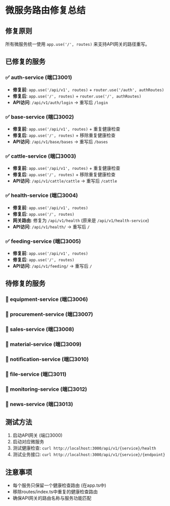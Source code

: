 # 微服务路由修复总结

## 修复原则
所有微服务统一使用 `app.use('/', routes)` 来支持API网关的路径重写。

## 已修复的服务

### ✅ auth-service (端口3001)
- **修复前**: `app.use('/api/v1', routes)` + `router.use('/auth', authRoutes)`
- **修复后**: `app.use('/', routes)` + `router.use('/', authRoutes)`
- **API访问**: `/api/v1/auth/login` -> 重写后 `/login`

### ✅ base-service (端口3002)  
- **修复前**: `app.use('/api/v1', routes)` + 重复健康检查
- **修复后**: `app.use('/', routes)` + 移除重复健康检查
- **API访问**: `/api/v1/base/bases` -> 重写后 `/bases`

### ✅ cattle-service (端口3003)
- **修复前**: `app.use('/api/v1', routes)` + 重复健康检查  
- **修复后**: `app.use('/', routes)` + 移除重复健康检查
- **API访问**: `/api/v1/cattle/cattle` -> 重写后 `/cattle`

### ✅ health-service (端口3004)
- **修复前**: `app.use('/api/v1', routes)`
- **修复后**: `app.use('/', routes)`
- **网关路由**: 修复为 `/api/v1/health` (原来是 `/api/v1/health-service`)
- **API访问**: `/api/v1/health/` -> 重写后 `/`

### ✅ feeding-service (端口3005)
- **修复前**: `app.use('/api/v1', routes)`
- **修复后**: `app.use('/', routes)`
- **API访问**: `/api/v1/feeding/` -> 重写后 `/`

## 待修复的服务

### 🔄 equipment-service (端口3006)
### 🔄 procurement-service (端口3007)  
### 🔄 sales-service (端口3008)
### 🔄 material-service (端口3009)
### 🔄 notification-service (端口3010)
### 🔄 file-service (端口3011)
### 🔄 monitoring-service (端口3012)
### 🔄 news-service (端口3013)

## 测试方法

1. 启动API网关 (端口3000)
2. 启动对应微服务
3. 测试健康检查: `curl http://localhost:3000/api/v1/{service}/health`
4. 测试业务接口: `curl http://localhost:3000/api/v1/{service}/{endpoint}`

## 注意事项

- 每个服务只保留一个健康检查路由 (在app.ts中)
- 移除routes/index.ts中重复的健康检查路由
- 确保API网关的路由名称与服务功能匹配